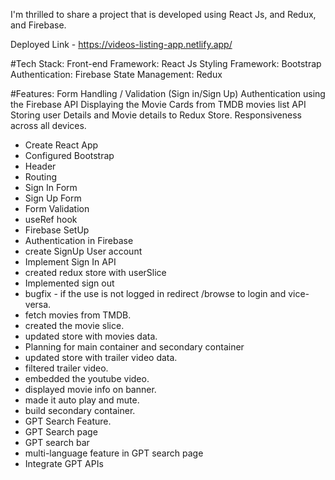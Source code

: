 I'm thrilled to share a project that is developed using React Js, and Redux, and Firebase.

Deployed Link - https://videos-listing-app.netlify.app/

#Tech Stack: 
Front-end Framework: React Js
Styling Framework: Bootstrap
Authentication: Firebase
State Management: Redux

#Features: 
Form Handling / Validation (Sign in/Sign Up)
Authentication using the Firebase API
Displaying the Movie Cards from TMDB movies list API
Storing user Details and Movie details to Redux Store.
Responsiveness across all devices.


- Create React App
- Configured Bootstrap
- Header
- Routing
- Sign In Form
- Sign Up Form
- Form Validation
- useRef hook
- Firebase SetUp
- Authentication in Firebase
- create SignUp User account
- Implement Sign In API
- created redux store with userSlice
- Implemented sign out
- bugfix - if the use is not logged in redirect /browse to login and vice-versa.
- fetch movies from TMDB.
- created the movie slice.
- updated store with movies data.
- Planning for main container and secondary container
- updated store with trailer video data.
- filtered trailer video.
- embedded the youtube video.
- displayed movie info on banner.
- made it auto play and mute.
- build secondary container.
- GPT Search Feature.
- GPT Search page
- GPT search bar
- multi-language feature in GPT search page
- Integrate GPT APIs
